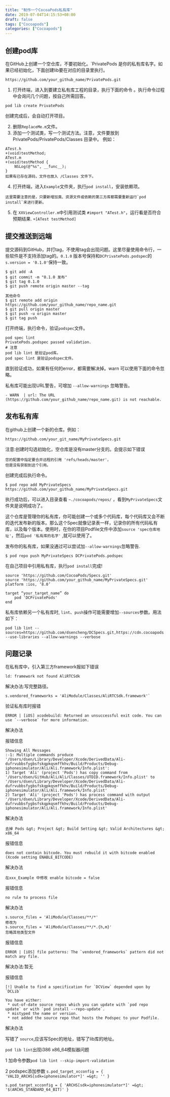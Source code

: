 ```yaml
---
title: "制作一个CocoaPods私有库"
date: 2019-07-04T14:15:53+08:00
draft: false
tags: ["Cocoapods"]
categories: ["Cocoapods"]
---
```



## 创建pod库

 在GitHub上创建一个空仓库，不要初始化。`PrivatePods 是你的私有库名字。如果已经初始化，下面创建lib要在对应的目录里执行。

```
https://github.com/your_github_name/PrivatePods.git
```
 
1. 打开终端，进入到要建立私有库工程的目录，执行下面的命令 。执行命令过程中会询问几个问题，按自己所需回答。

```
pod lib create PrivatePods
```

创建完成后，会自动打开项目。


2. 删除`ReplaceMe.m`文件。
3. 添加一个测试类，写一个测试方法。注意，文件要放到 PrivatePods/PrivatePods/Classes 目录中。
例如：

```
ATest.h
+(void)testMethod;
ATest.m
+(void)testMethod {
    NSLog(@"%s", __func__);
}
如果有已存在源码，文件也放入 /Classes 文件下。
```

4. 打开终端，进入`Example`文件夹，执行`pod install`，安装依赖项。

```
这里需要注意的是，只要新增加类、资源文件或依赖的第三方库都需要重新运行`pod install`来进行更新。
```

5. 在 `XXViewController.m`中引用测试类 `#import "ATest.h"`，运行看是否符合预期结果. `+[ATest testMethod]`

## 提交推送到远端

提交源码到GitHub，并打tag，不使用tag会出现问题。这里尽量使用命令行，一些软件是不支持添加tag的。`0.1.0` 版本号保持和`DCPrivatePods.podspec`的`s.version = '0.1.0'`保持一致。

```
$ git add -A 
$ git commit -m "0.1.0 发布"
$ git tag 0.1.0
$ git push remote origin master --tag

其他命令
$ git remote add origin https://github.com/your_github_name/repo_name.git
$ git pull origin master
$ git push -u origin master
$ git tag push
```

打开终端，执行命令，验证`podspec`文件。

```
pod spec lint   
PrivatePods.podspec passed validation.
# 注意
pod lib lint 是验证pod库。
pod spec lint 是验证podspec文件。
```

直到验证成功，如果有任何的error，都需要解决掉。warn 可以使用下面的命令忽略。

私有库可能出现URL警告，可增加 `--allow-warnings` 忽略警告。

```
- WARN  | url: The URL (https://github.com/your_github_name/repo_name.git) is not reachable. 
```

## 发布私有库
在github上创建一个新的仓库。例如：

```
https://github.com/your_git_name/MyPrivateSpecs.git
```
注意:创建时勾选初始化，空仓库是没有master分支的。会提示如下错误

```
您的配置中指定要合并远程的引用 'refs/heads/master'，
但是没有获取到这个引用。
```


创建完成后执行命令。

```
$ pod repo add MyPrivateSpecs https://github.com/your_github_name/MyPrivateSpecs.git
```

执行成功后，可以进入目录查看 `~./cocoapods/repos/` ，看到`MyPrivateSpecs`文件夹是说明成功了。


这个仓库是管理你的私有库，你可能创建一个或多个代码库，每个代码库又会不断的迭代发布新的版本。那么这个Spec就像记录表一样，记录你的所有代码私有库，以及每个版本。使用时，在你的项目Podfile文件中添加`source 'spec仓库地址'`，然后`pod '私有库的名字'` ,就可以使用了。


发布你的私有库，如果没通过可以尝试加`--allow-warnings`忽略警告.

```
$ pod repo push MyPrivateSpecs DCPrivatePods.podspec
```

在自己项目中引用私有库，执行`pod install`完成!

```
source 'https://github.com/CocoaPods/Specs.git'
source 'https://github.com/your_github_name/MyPrivateSpecs.git'
platform :ios, ‘8.0’

target “your_target_name” do
    pod 'DCPrivatePods'
end
```

私有库依赖另一个私有库时, `lint`、`push`操作可能需要增加`--sources`参数。用法如下：

```
pod lib lint --sources=https://github.com/dsencheng/DCSpecs.git,https://cdn.cocoapods.org/ --use-libraries --allow-warnings --verbose
```

## 问题记录

在私有库中，引入第三方framework报如下错误

```    
ld: framework not found AliRTCSdk
```

解决办法:写完整路径。 

```
s.vendored_frameworks = 'AliModule/Classes/AliRTCSdk.framework'`
```

验证私有库时报错

```
ERROR | [iOS] xcodebuild: Returned an unsuccessful exit code. You can use `--verbose` for more information.
```

解决办法

报错信息


```
Showing All Messages
:-1: Multiple commands produce '/Users/dsen/Library/Developer/Xcode/DerivedData/Ali-dufrvubbsfygbsfskqpkqsmffkhv/Build/Products/Debug-iphonesimulator/Ali/Ali.framework/Info.plist':
1) Target 'Ali' (project 'Pods') has copy command from '/Users/dsen/GitHub/Ali/Ali/Classes/UTDID.framework/Info.plist' to '/Users/dsen/Library/Developer/Xcode/DerivedData/Ali-dufrvubbsfygbsfskqpkqsmffkhv/Build/Products/Debug-iphonesimulator/Ali/Ali.framework/Info.plist'
2) Target 'Ali' (project 'Pods') has process command with output '/Users/dsen/Library/Developer/Xcode/DerivedData/Ali-dufrvubbsfygbsfskqpkqsmffkhv/Build/Products/Debug-iphonesimulator/Ali/Ali.framework/Info.plist'
```


解决办法

```
去掉 Pods &gt; Project &gt; Build Setting &gt; Valid Architectures &gt; x86_64 
```


报错信息 


```
does not contain bitcode. You must rebuild it with bitcode enabled (Xcode setting ENABLE_BITCODE)
```


解决办法


```
在xxx_Example 中修改 enable bitcode = false
```




报错信息


```
no rule to process file
```


解决办法

```
s.source_files = 'AliModule/Classes/**/*'
修改为
s.source_files = 'AliModule/Classes/**/*.{h,m}'
忽略其他类型文件
```





报错信息


```
ERROR | [iOS] file patterns: The `vendored_frameworks` pattern did not match any file.
```


解决办法:暂无





报错信息


```
[!] Unable to find a specification for `DCView` depended upon by `DCLib`

You have either:
 * out-of-date source repos which you can update with `pod repo update` or with `pod install --repo-update`.
 * mistyped the name or version.
 * not added the source repo that hosts the Podspec to your Podfile.
```


解决办法


写错了 `source`,应该写Spec的地址，错写了lib库的地址。




`pod lib lint`出现i386 x86_64模拟器问题



1 加命令参数`pod lib lint --skip-import-validation` 

2 podspec添加参数
`s.pod_target_xcconfig = { 'VALID_ARCHS[sdk=iphonesimulator*]' =&gt; '' }`

`s.pod_target_xcconfig = {
        'ARCHS[sdk=iphonesimulator*]' =&gt; '$(ARCHS_STANDARD_64_BIT)'
    }`


